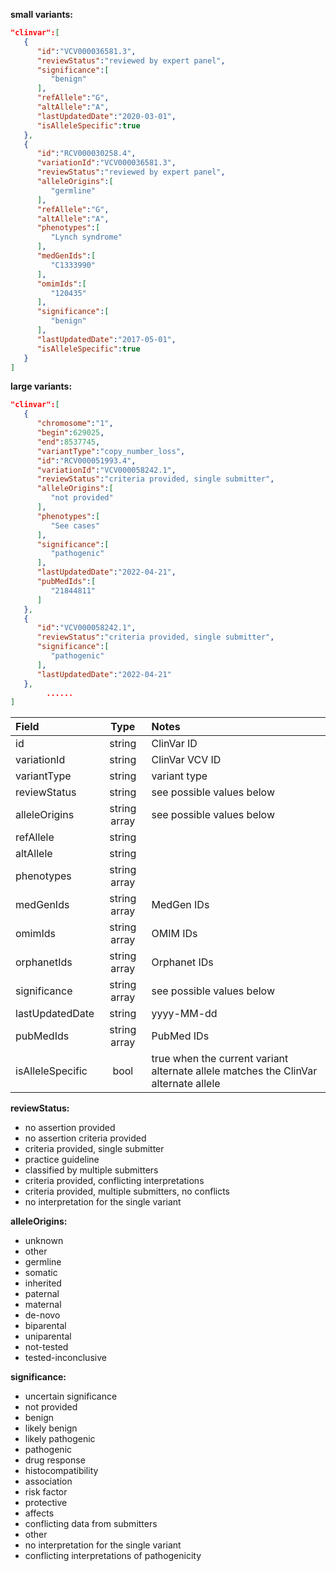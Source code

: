 **small variants:**
```json
"clinvar":[
   {
      "id":"VCV000036581.3",
      "reviewStatus":"reviewed by expert panel",
      "significance":[
         "benign"
      ],
      "refAllele":"G",
      "altAllele":"A",
      "lastUpdatedDate":"2020-03-01",
      "isAlleleSpecific":true
   },
   {
      "id":"RCV000030258.4",
      "variationId":"VCV000036581.3",
      "reviewStatus":"reviewed by expert panel",
      "alleleOrigins":[
         "germline"
      ],
      "refAllele":"G",
      "altAllele":"A",
      "phenotypes":[
         "Lynch syndrome"
      ],
      "medGenIds":[
         "C1333990"
      ],
      "omimIds":[
         "120435"
      ],
      "significance":[
         "benign"
      ],
      "lastUpdatedDate":"2017-05-01",
      "isAlleleSpecific":true
   }
]
```
**large variants:**
```json
"clinvar":[
   {
      "chromosome":"1", 
      "begin":629025, 
      "end":8537745, 
      "variantType":"copy_number_loss", 
      "id":"RCV000051993.4", 
      "variationId":"VCV000058242.1", 
      "reviewStatus":"criteria provided, single submitter", 
      "alleleOrigins":[
         "not provided"
      ], 
      "phenotypes":[
         "See cases"
      ], 
      "significance":[
         "pathogenic"
      ], 
      "lastUpdatedDate":"2022-04-21", 
      "pubMedIds":[
         "21844811"
      ]
   },
   {
      "id":"VCV000058242.1",
      "reviewStatus":"criteria provided, single submitter",
      "significance":[
         "pathogenic"
      ],
      "lastUpdatedDate":"2022-04-21"
   },
        ......
]
```
| Field            | Type         | Notes                                                                               |
|:-----------------|:------------:|:------------------------------------------------------------------------------------|
| id               | string       | ClinVar ID                                                                          |
| variationId      | string       | ClinVar VCV ID                                                                      |
| variantType      | string       | variant type                                                                        |
| reviewStatus     | string       | see possible values below                                                           |
| alleleOrigins    | string array | see possible values below                                                           |
| refAllele        | string       |                                                                                     |
| altAllele        | string       |                                                                                     |
| phenotypes       | string array |                                                                                     |
| medGenIds        | string array | MedGen IDs                                                                          |
| omimIds          | string array | OMIM IDs                                                                            |
| orphanetIds      | string array | Orphanet IDs                                                                        |
| significance     | string array | see possible values below                                                           |
| lastUpdatedDate  | string       | yyyy-MM-dd                                                                          |
| pubMedIds        | string array | PubMed IDs                                                                          |
| isAlleleSpecific | bool         | true when the current variant alternate allele matches the ClinVar alternate allele |


**reviewStatus:**
- no assertion provided
- no assertion criteria provided
- criteria provided, single submitter
- practice guideline
- classified by multiple submitters
- criteria provided, conflicting interpretations
- criteria provided, multiple submitters, no conflicts
- no interpretation for the single variant

**alleleOrigins:**
- unknown
- other
- germline
- somatic
- inherited
- paternal
- maternal
- de-novo
- biparental
- uniparental
- not-tested
- tested-inconclusive

**significance:**
- uncertain significance
- not provided
- benign
- likely benign
- likely pathogenic
- pathogenic
- drug response
- histocompatibility
- association
- risk factor
- protective
- affects
- conflicting data from submitters
- other
- no interpretation for the single variant
- conflicting interpretations of pathogenicity
